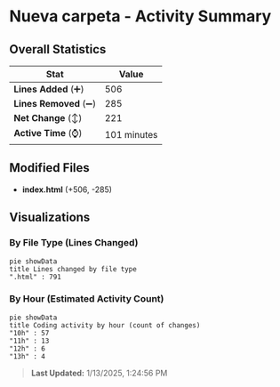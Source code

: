 # Nueva carpeta - Activity Summary 

## Overall Statistics

| Stat                   | Value                                                             |
| ---------------------- | ----------------------------------------------------------------- |
| **Lines Added** (➕)   | 506                                          |
| **Lines Removed** (➖) | 285                                        |
| **Net Change** (↕)    | 221                |
| **Active Time** (⌚)   | 101 minutes |


## Modified Files
- **index.html** (+506, -285)

## Visualizations

### By File Type (Lines Changed)

```mermaid
pie showData
title Lines changed by file type
".html" : 791
```

### By Hour (Estimated Activity Count)

```mermaid
pie showData
title Coding activity by hour (count of changes)
"10h" : 57
"11h" : 13
"12h" : 6
"13h" : 4
```


> **Last Updated:** 1/13/2025, 1:24:56 PM